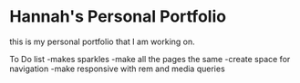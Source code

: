 # Hannah's Personal Portfolio
this is my personal portfolio that I am working on. 

To Do list
-makes sparkles
-make all the pages the same
-create space for navigation
-make responsive with rem and media queries